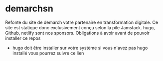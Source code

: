 # demarchsn
Refonte du site de demarch votre partenaire en transformation digitale. Ce site est statique donc exclusivement conçu selon la pile Jamstack. hugo, Github, netlify sont nos sponsors.
Obligations à avoir avant de pouvoir installer ce repos
- hugo doit être installer sur votre système
si vous n'avez pas hugo installé vous pourrez suivre ce lien <link to install hugo>
